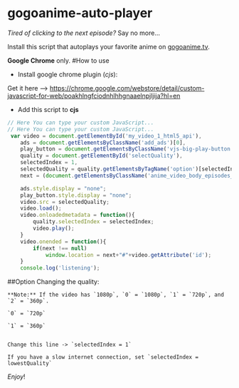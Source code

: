 # gogoanime-auto-player
*Tired of clicking to the next episode?* Say no more...

Install this script that autoplays your favorite anime on [gogoanime.tv](http://gogoanime.tv/).

**Google Chrome** only.
#How to use
  * Install google chrome plugin (*cjs*):
  
   Get it here --> https://chrome.google.com/webstore/detail/custom-javascript-for-web/poakhlngfciodnhlhhgnaaelnpjljija?hl=en
  * Add this script to **cjs**
  ```javascript
// Here You can type your custom JavaScript...
// Here You can type your custom JavaScript...
   var video = document.getElementById('my_video_1_html5_api'),
      ads = document.getElementsByClassName('add_ads')[0],
      play_button = document.getElementsByClassName('vjs-big-play-button')[0],
      quality = document.getElementById('selectQuality'),
      selectedIndex = 1,
      selectedQuality = quality.getElementsByTagName('option')[selectedIndex].value,
      next = (document.getElementsByClassName('anime_video_body_episodes_r')[0].getElementsByTagName('a').length === 0)?null:document.getElementsByClassName('anime_video_body_episodes_r')[0].getElementsByTagName('a')[0].getAttribute('href');

      ads.style.display = "none";
      play_button.style.display = "none";
      video.src = selectedQuality;
      video.load();
      video.onloadedmetadata = function(){
          quality.selectedIndex = selectedIndex;
          video.play();
      }
      video.onended = function(){
          if(next !== null)
              window.location = next+"#"+video.getAttribute('id');
      }
      console.log('listening');
  ```
##Option
  Changing the quality:
  
    **Note:** If the video has `1080p`, `0` = `1080p`, `1` = `720p`, and `2` = `360p`.
  
    `0` = `720p`
    
    `1` = `360p`
    
    
    Change this line -> `selectedIndex = 1`
    
    If you have a slow internet connection, set `selectedIndex = lowestQuality`
  
  *Enjoy*!
